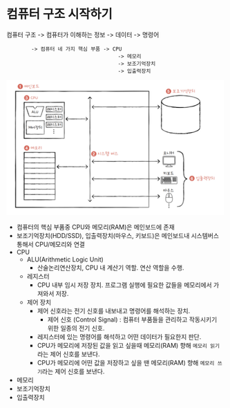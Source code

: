 # 컴퓨터 구조 시작하기

컴퓨터 구조 -> 컴퓨터가 이해하는 정보   -> 데이터
                                        -> 명령어

            -> 컴퓨터 네 가지 핵심 부품 -> CPU
                                        -> 메모리
                                        -> 보조기억장치
                                        -> 입출력장치
                                          
![](./resources/computer-structure.jpeg)

- 컴퓨터의 핵심 부품중 CPU와 메모리(RAM)은 메인보드에 존재
- 보조기억장치(HDD/SSD), 입출력장치(마우스, 키보드)은 메인보드내 시스템버스 통해서 CPU/메모리와 연결
- CPU
  - ALU(Arithmetic Logic Unit)
    - 산술논리연산장치, CPU 내 계산기 역할. 연산 역할을 수행.
  - 레지스터
    - CPU 내부 임시 저장 장치. 프로그램 실행에 필요한 값들을 메모리에서 가져와서 저장. 
  - 제어 장치
    - 제어 신호라는 전기 신호를 내보내고 명령어를 해석하는 장치.
      - 제어 신호 (Control Signal) : 컴퓨터 부품들을 관리하고 작동시키기 위한 일종의 전기 신호. 
    - 레지스터에 있는 명령어를 해석하고 어떤 데이터가 필요한지 판단.
    - CPU가 메모리에 저장된 값을 읽고 싶을때 메모리(RAM) 향해 `메모리 읽기`라는 제어 신호를 보낸다.
    - CPU가 메모리에 어떤 값을 저장하고 싶을 땐 메모리(RAM) 향해 `메모리 쓰기`라는 제어 신호를 보낸다.
- 메모리
- 보조기억장치
- 입출력장치
